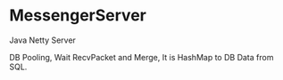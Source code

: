 # MessengerServer
Java Netty Server

DB Pooling, Wait RecvPacket and Merge, It is HashMap to DB Data from SQL.
